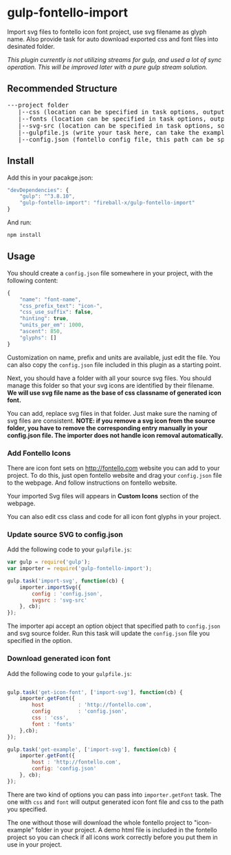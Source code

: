 gulp-fontello-import
====================

Import svg files to fontello icon font project, use svg filename as glyph name. Also provide task for auto download exported css and font files into desinated folder.

_This plugin currently is not utilizing streams for gulp, and used a lot of sync operation. This will be improved later with a pure gulp stream solution._

## Recommended Structure

<pre>
---project folder
   |--css (location can be specified in task options, output icon font css)
   |--fonts (location can be specified in task options, output icon fonts)
   |--svg-src (location can be specified in task options, source svg files)
   |--gulpfile.js (write your task here, can take the example gulpfile as reference)
   |--config.json (fontello config file, this path can be specified in task options)
</pre>

## Install

Add this in your pacakge.json:

``` javascript
"devDependencies": {
    "gulp": "^3.8.10",
    "gulp-fontello-import": "fireball-x/gulp-fontello-import"
}
```
And run:

``` bash
npm install
```

## Usage

You should create a `config.json` file somewhere in your project, with the following content:
``` javascript
{
    "name": "font-name",
    "css_prefix_text": "icon-",
    "css_use_suffix": false,
    "hinting": true,
    "units_per_em": 1000,
    "ascent": 850,
    "glyphs": []
}
```
Customization on name, prefix and units are available, just edit the file.
You can also copy the `config.json` file included in this plugin as a starting point.

Next, you should have a folder with all your source svg files. You should manage this folder so that your svg icons are identified by their filename. **We will use svg file name as the base of css classname of generated icon font.**

You can add, replace svg files in that folder. Just make sure the naming of svg files are consistent. **NOTE: if you remove a svg icon from the source folder, you have to remove the corresponding entry manually in your config.json file. The importer does not handle icon removal automatically.**

### Add Fontello Icons

There are icon font sets on <http://fontello.com> website you can add to your project. To do this, just open fontello website and drag your `config.json` file to the webpage. And follow instructions on fontello website.

Your imported Svg files will appears in **Custom Icons** section of the webpage.

You can also edit css class and code for all icon font glyphs in your project.

### Update source SVG to config.json

Add the following code to your `gulpfile.js`:
``` javascript
var gulp = require('gulp');
var importer = require('gulp-fontello-import');

gulp.task('import-svg', function(cb) {
    importer.importSvg({
        config : 'config.json',
        svgsrc : 'svg-src'
    }, cb);
});
```
The importer api accept an option object that specified path to `config.json` and svg source folder. Run this task will update the `config.json` file you specified in the option.

### Download generated icon font

Add the following code to your `gulpfile.js`:

``` javascript

gulp.task('get-icon-font', ['import-svg'], function(cb) {
    importer.getFont({
        host           : 'http://fontello.com',
        config         : 'config.json',
        css : 'css',
        font : 'fonts'
    },cb);
});

gulp.task('get-example', ['import-svg'], function(cb) {
    importer.getFont({
        host : 'http://fontello.com',
        config: 'config.json'
    }, cb);
});
```

There are two kind of options you can pass into `importer.getFont` task. The one with `css` and `font` will output generated icon font file and css to the path you specified.

The one without those will download the whole fontello project to "icon-example" folder in your project. A demo html file is included in the fontello project so you can check if all icons work correctly before you put them in use in your project.
